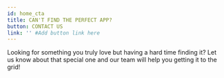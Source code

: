 ```yaml
---
id: home_cta
title: CAN'T FIND THE PERFECT APP?
button: CONTACT US
link: '' #Add button link here
---
```


Looking for something you truly love but having a hard time finding it? Let us know about that special one and our team will help you getting it to the grid!